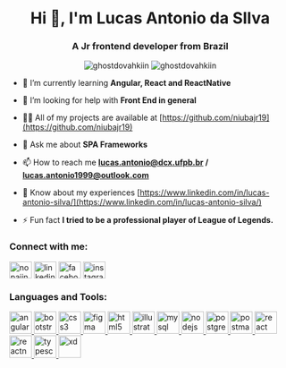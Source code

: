 <h1 align="center">Hi 👋, I'm Lucas Antonio da SIlva</h1>
<h3 align="center">A Jr frontend developer from Brazil</h3>
<div style="text-align:center;">
   <img src="https://github-readme-stats.vercel.app/api/top-langs/?username=niubajr19&hide=html,css&langs_count=5" alt="ghostdovahkiin" />
   <img src="https://github-readme-stats.vercel.app/api?username=niubajr19&show_icons=true" alt="ghostdovahkiin" />
</div>

- 🌱 I’m currently learning **Angular, React and ReactNative**

- 🤝 I’m looking for help with **Front End in general**

- 👨‍💻 All of my projects are available at [https://github.com/niubajr19](https://github.com/niubajr19)

- 💬 Ask me about **SPA Frameworks**

- 📫 How to reach me **lucas.antonio@dcx.ufpb.br / lucas.antonio1999@outlook.com**

- 📄 Know about my experiences [https://www.linkedin.com/in/lucas-antonio-silva/](https://www.linkedin.com/in/lucas-antonio-silva/)

- ⚡ Fun fact **I tried to be a professional player of League of Legends.**

<h3 align="left">Connect with me:</h3>
<p align="left">
<a href="https://dev.to/nopaiinn" target="blank"><img align="center" src="https://cdn.jsdelivr.net/npm/simple-icons@3.0.1/icons/dev-dot-to.svg" alt="nopaiinn" height="30" width="40" /></a>
<a href="https://linkedin.com/in/linkedin.com/in/lucas-antonio-silva/" target="blank"><img align="center" src="https://cdn.jsdelivr.net/npm/simple-icons@3.0.1/icons/linkedin.svg" alt="linkedin.com/in/lucas-antonio-silva/" height="30" width="40" /></a>
<a href="https://fb.com/facebook.com/lucas.antonio.9277/" target="blank"><img align="center" src="https://cdn.jsdelivr.net/npm/simple-icons@3.0.1/icons/facebook.svg" alt="facebook.com/lucas.antonio.9277/" height="30" width="40" /></a>
<a href="https://instagram.com/instagram.com/lucas.antonio19/" target="blank"><img align="center" src="https://cdn.jsdelivr.net/npm/simple-icons@3.0.1/icons/instagram.svg" alt="instagram.com/lucas.antonio19/" height="30" width="40" /></a>
</p>

<h3 align="left">Languages and Tools:</h3>
<p align="left"> <a href="https://angular.io" target="_blank"> <img src="https://devicons.github.io/devicon/devicon.git/icons/angularjs/angularjs-original.svg" alt="angularjs" width="40" height="40"/> </a> <a href="https://getbootstrap.com" target="_blank"> <img src="https://devicons.github.io/devicon/devicon.git/icons/bootstrap/bootstrap-plain.svg" alt="bootstrap" width="40" height="40"/> </a> <a href="https://www.w3schools.com/css/" target="_blank"> <img src="https://devicons.github.io/devicon/devicon.git/icons/css3/css3-original-wordmark.svg" alt="css3" width="40" height="40"/> </a> <a href="https://www.figma.com/" target="_blank"> <img src="https://www.vectorlogo.zone/logos/figma/figma-icon.svg" alt="figma" width="40" height="40"/> </a> <a href="https://www.w3.org/html/" target="_blank"> <img src="https://devicons.github.io/devicon/devicon.git/icons/html5/html5-original-wordmark.svg" alt="html5" width="40" height="40"/> </a> <a href="https://www.adobe.com/in/products/illustrator.html" target="_blank"> <img src="https://www.vectorlogo.zone/logos/adobe_illustrator/adobe_illustrator-icon.svg" alt="illustrator" width="40" height="40"/> </a> <a href="https://www.mysql.com/" target="_blank"> <img src="https://devicons.github.io/devicon/devicon.git/icons/mysql/mysql-original-wordmark.svg" alt="mysql" width="40" height="40"/> </a> <a href="https://nodejs.org" target="_blank"> <img src="https://devicons.github.io/devicon/devicon.git/icons/nodejs/nodejs-original-wordmark.svg" alt="nodejs" width="40" height="40"/> </a> <a href="https://www.postgresql.org" target="_blank"> <img src="https://devicons.github.io/devicon/devicon.git/icons/postgresql/postgresql-original-wordmark.svg" alt="postgresql" width="40" height="40"/> </a> <a href="https://postman.com" target="_blank"> <img src="https://www.vectorlogo.zone/logos/getpostman/getpostman-icon.svg" alt="postman" width="40" height="40"/> </a> <a href="https://reactjs.org/" target="_blank"> <img src="https://devicons.github.io/devicon/devicon.git/icons/react/react-original-wordmark.svg" alt="react" width="40" height="40"/> </a> <a href="https://reactnative.dev/" target="_blank"> <img src="https://reactnative.dev/img/header_logo.svg" alt="reactnative" width="40" height="40"/> </a> <a href="https://www.typescriptlang.org/" target="_blank"> <img src="https://devicons.github.io/devicon/devicon.git/icons/typescript/typescript-original.svg" alt="typescript" width="40" height="40"/> </a> <a href="https://www.adobe.com/products/xd.html" target="_blank"> <img src="https://cdn.worldvectorlogo.com/logos/adobe-xd.svg" alt="xd" width="40" height="40"/> </a> </p>
